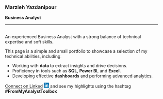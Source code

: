 <div align="left">
 <b><h3> Marzieh Yazdanipour</h3>Business Analyst<hr></b></div></hr></b><br>An experienced Business Analyst with a strong balance of technical expertise and soft skills.

This page is a simple and small portfolio to showcase a selection of my technical abilities, including:

   - Working with <b>data</b> to extract insights and drive decisions.
   - Proficiency in tools such as <b>SQL</b>, <b>Power BI</b>, and <b>Excel</b>.
  -  Developing effective <b>dashboards</b> and performing advanced analytics.
</div>
<p>
<a href="https://www.linkedin.com/in/marziyazdani/" target="_blank">Connect on Linked</a> <h align="left"><a href="https://www.linkedin.com/in/marziyazdani/" target="blank"><img alt="LinkedIn" src="https://github.com/myazdanipour/Data-Visualisation/blob/main/images/LinkedIn_logo_initials.png" width=17</h> </a> and see my highlights using the hashtag <B>#FromMyAnalystToolbox</B>



<!---
myazdanipour/myazdanipour is a ✨ special ✨ repository because its `README.md` (this file) appears on your GitHub profile.
You can click the Preview link to take a look at your changes.
--->
<!-- README.md -->

<!---
<p align="center">
    <a href="http://aashisjha.com.np" target="_blank">
        <img src="https://github.com/OracleBrain/OracleBrain/blob/main/wth-smile.gif?raw=true" width="120" height="120" alt="Description of the image">
    </a>
</p>



<p align="center">
  <a href="https://github.com/oraclebrain/readme-typing-svg">
    <img src="https://readme-typing-svg.demolab.com/?lines=Business%20Analyst%20&center=true&width=440&height=35&color=20C20E&vCenter=true&pause=1000&size=22" />
  </a>
</p>

<hr />
<div align="center">
  <i>❝ᴅᴏ ᴡʜᴀᴛ ʏᴏᴜʀ ʜᴇᴀʀᴛ ᴛᴇʟʟꜱ ʏᴏᴜ ᴛᴏ ᴅᴏ ʏᴏᴜ ᴀʀᴇ ɴᴏᴛ ʙᴏᴜɴᴅ ᴛᴏ ꜰᴏʟʟᴏᴡ ᴛʜᴇ ᴏʀᴅᴇʀꜱ!<br><b>ᴀɴᴅ ʏᴏᴜ ᴀɴᴅ ʙᴇᴄᴏᴍᴇ ꜱʟᴀᴠᴇ, ᴛʜᴀᴛ ᴛʜᴇʏ ᴡᴀɴᴛ ʏᴏᴜ ᴛᴏ ʙᴇ ✨🥷</b>.<br>ʟᴇᴀʀɴ, ᴡʜᴀᴛ ʏᴏᴜ ᴡᴀɴᴛ ᴛᴏ ʟᴇᴀʀɴ ᴅᴏ ᴡʜᴀᴛ ʏᴏᴜ ᴡᴀɴᴛ ᴛᴏ ᴅᴏ<br><b>ᴊᴜꜱᴛ ᴘʀᴏᴠᴇ ᴛʜᴇᴍ ᴡʀᴏɴɢ. 🥷🎭 ɴᴇᴠᴇʀ ꜰᴏʀɢᴇᴛ ᴛʜɪꜱ.✨</b>❞</i>
</div>

--->
